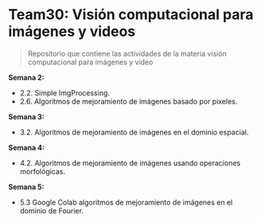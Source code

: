 # Team30: Visión computacional para imágenes y videos

> Repositorio que contiene las actividades de la materia visión computacional para imágenes y video

**Semana 2:**
* 2.2. Simple ImgProcessing.
* 2.6. Algoritmos de mejoramiento de imágenes basado por pixeles.

**Semana 3:**
* 3.2. Algoritmos de mejoramiento de imágenes en el dominio espacial.

**Semana 4:**
* 4.2. Algoritmos de mejoramiento de imágenes usando operaciones morfológicas.

**Semana 5:**
* 5.3 Google Colab algoritmos de mejoramiento de imágenes en el dominio de Fourier.

